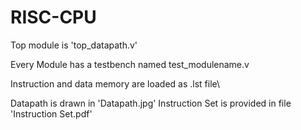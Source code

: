 # RISC-CPU

Top module is 'top_datapath.v' 

Every Module has a testbench named test_modulename.v

Instruction and data memory are loaded as .lst file\

Datapath is drawn in 'Datapath.jpg'
Instruction Set is provided in file 'Instruction Set.pdf'


